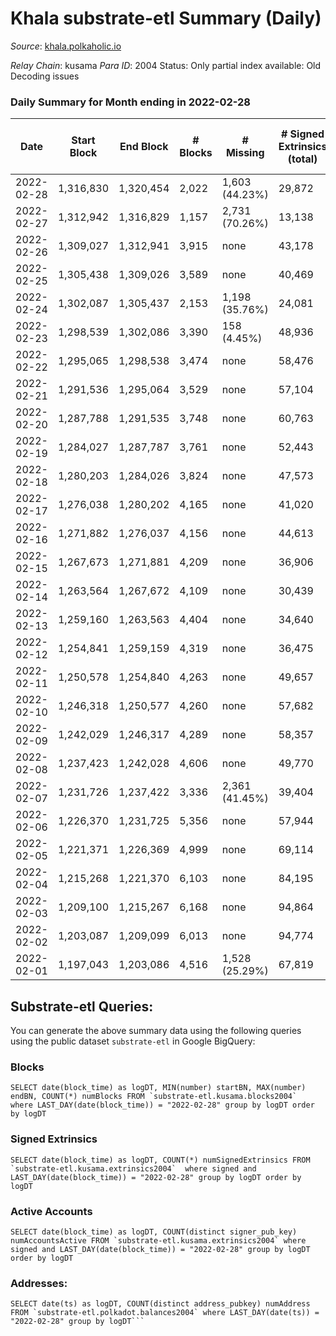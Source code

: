 # Khala substrate-etl Summary (Daily)

_Source_: [khala.polkaholic.io](https://khala.polkaholic.io)

*Relay Chain*: kusama
*Para ID*: 2004
Status: Only partial index available: Old Decoding issues


### Daily Summary for Month ending in 2022-02-28


| Date | Start Block | End Block | # Blocks | # Missing | # Signed Extrinsics (total) | # Active Accounts | # Addresses with Balances | # Events | # Transfers | # XCM Transfers In | # XCM Transfers Out |
| ---- | ----------- | --------- | -------- | --------- | --------------------------- | ----------------- | ------------------------- | -------- | ----------- | ------------------ | ------------------- |
| 2022-02-28 | 1,316,830 | 1,320,454 | 2,022 | 1,603 (44.23%) | 29,872 | 699 | 13,698 | 313,368 | 155 ($13,234.11) |   |   |
| 2022-02-27 | 1,312,942 | 1,316,829 | 1,157 | 2,731 (70.26%) | 13,138 | 762 | 13,696 | 136,963 | 106 ($1,357,589) |   |   |
| 2022-02-26 | 1,309,027 | 1,312,941 | 3,915 | none  | 43,178 | 832 | 13,694 | 456,054 | 243 ($112,372) |   |   |
| 2022-02-25 | 1,305,438 | 1,309,026 | 3,589 | none  | 40,469 | 871 | 13,691 | 429,961 | 282 ($121,849) |   |   |
| 2022-02-24 | 1,302,087 | 1,305,437 | 2,153 | 1,198 (35.76%) | 24,081 | 801 | 13,711 | 250,371 | 182 ($1,486,314) |   |   |
| 2022-02-23 | 1,298,539 | 1,302,086 | 3,390 | 158 (4.45%) | 48,936 | 850 | 13,715 | 533,791 | 264 ($266,286) |   |   |
| 2022-02-22 | 1,295,065 | 1,298,538 | 3,474 | none  | 58,476 | 904 | 13,713 | 639,626 | 326 ($632,369) |   |   |
| 2022-02-21 | 1,291,536 | 1,295,064 | 3,529 | none  | 57,104 | 878 | 13,709 | 613,128 | 410 ($504,966) |   |   |
| 2022-02-20 | 1,287,788 | 1,291,535 | 3,748 | none  | 60,763 | 810 | 13,705 | 650,020 | 386 ($132,669) |   |   |
| 2022-02-19 | 1,284,027 | 1,287,787 | 3,761 | none  | 52,443 | 769 | 13,695 | 552,840 | 340 ($88,692.62) |   |   |
| 2022-02-18 | 1,280,203 | 1,284,026 | 3,824 | none  | 47,573 | 683 | 13,690 | 496,932 | 330 ($435,139) |   |   |
| 2022-02-17 | 1,276,038 | 1,280,202 | 4,165 | none  | 41,020 | 686 | 13,686 | 427,558 | 300 ($121,031) |   |   |
| 2022-02-16 | 1,271,882 | 1,276,037 | 4,156 | none  | 44,613 | 694 | 13,681 | 466,075 | 289 ($130,004) |   |   |
| 2022-02-15 | 1,267,673 | 1,271,881 | 4,209 | none  | 36,906 | 843 | 13,679 | 389,543 | 318 ($413,423) |   |   |
| 2022-02-14 | 1,263,564 | 1,267,672 | 4,109 | none  | 30,439 | 855 | 13,679 | 302,309 | 313 ($175,244) |   |   |
| 2022-02-13 | 1,259,160 | 1,263,563 | 4,404 | none  | 34,640 | 729 | 13,668 | 345,480 | 328 ($149,656) |   |   |
| 2022-02-12 | 1,254,841 | 1,259,159 | 4,319 | none  | 36,475 | 778 | 13,662 | 385,284 | 265 ($797,092) |   |   |
| 2022-02-11 | 1,250,578 | 1,254,840 | 4,263 | none  | 49,657 | 824 | 13,661 | 519,903 | 285 ($519,693) |   |   |
| 2022-02-10 | 1,246,318 | 1,250,577 | 4,260 | none  | 57,682 | 856 | 13,659 | 603,361 | 327 ($130,591) |   |   |
| 2022-02-09 | 1,242,029 | 1,246,317 | 4,289 | none  | 58,357 | 763 | 13,652 | 607,555 | 288 ($1,102,698) |   |   |
| 2022-02-08 | 1,237,423 | 1,242,028 | 4,606 | none  | 49,770 | 824 | 13,647 | 519,209 | 322 ($231,335) |   |   |
| 2022-02-07 | 1,231,726 | 1,237,422 | 3,336 | 2,361 (41.45%) | 39,404 | 727 | 13,680 | 411,294 | 251 ($517,263) |   |   |
| 2022-02-06 | 1,226,370 | 1,231,725 | 5,356 | none  | 57,944 | 914 | 13,675 | 624,056 | 359 ($313,730) |   |   |
| 2022-02-05 | 1,221,371 | 1,226,369 | 4,999 | none  | 69,114 | 1,008 | 13,672 | 728,477 | 290 ($35,116.27) |   |   |
| 2022-02-04 | 1,215,268 | 1,221,370 | 6,103 | none  | 84,195 | 1,012 | 13,670 | 889,337 | 287 ($13,412.75) |   |   |
| 2022-02-03 | 1,209,100 | 1,215,267 | 6,168 | none  | 94,864 | 1,053 | 13,667 | 1,012,288 | 261 ($1,395.27) |   |   |
| 2022-02-02 | 1,203,087 | 1,209,099 | 6,013 | none  | 94,774 | 1,040 | 13,670 | 1,010,566 | 330 ($12,643.76) |   |   |
| 2022-02-01 | 1,197,043 | 1,203,086 | 4,516 | 1,528 (25.29%) | 67,819 | 1,031 | 13,670 | 722,760 | 194 ($30,354.84) |   |   |

## Substrate-etl Queries:
You can generate the above summary data using the following queries using the public dataset `substrate-etl` in Google BigQuery:


### Blocks
```
SELECT date(block_time) as logDT, MIN(number) startBN, MAX(number) endBN, COUNT(*) numBlocks FROM `substrate-etl.kusama.blocks2004`  where LAST_DAY(date(block_time)) = "2022-02-28" group by logDT order by logDT
```


### Signed Extrinsics
```
SELECT date(block_time) as logDT, COUNT(*) numSignedExtrinsics FROM `substrate-etl.kusama.extrinsics2004`  where signed and LAST_DAY(date(block_time)) = "2022-02-28" group by logDT order by logDT
```


### Active Accounts
```
SELECT date(block_time) as logDT, COUNT(distinct signer_pub_key) numAccountsActive FROM `substrate-etl.kusama.extrinsics2004` where signed and LAST_DAY(date(block_time)) = "2022-02-28" group by logDT order by logDT
```


### Addresses:
```
SELECT date(ts) as logDT, COUNT(distinct address_pubkey) numAddress FROM `substrate-etl.polkadot.balances2004` where LAST_DAY(date(ts)) = "2022-02-28" group by logDT```

